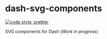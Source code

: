 # dash-svg-components
[![code style: prettier](https://img.shields.io/badge/code_style-prettier-ff69b4.svg?style=flat-square)](https://github.com/prettier/prettier)

SVG components for Dash (*Work in progress*)
